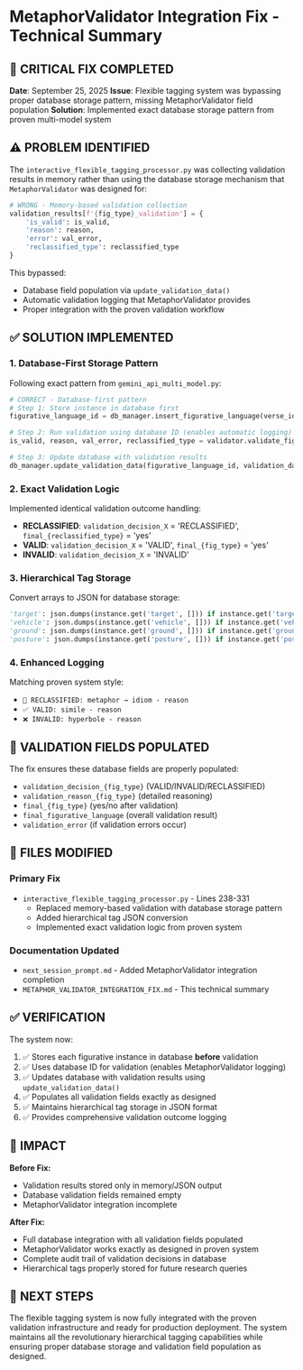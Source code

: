 # MetaphorValidator Integration Fix - Technical Summary

## 🔧 CRITICAL FIX COMPLETED

**Date**: September 25, 2025
**Issue**: Flexible tagging system was bypassing proper database storage pattern, missing MetaphorValidator field population
**Solution**: Implemented exact database storage pattern from proven multi-model system

## ⚠️ **PROBLEM IDENTIFIED**

The `interactive_flexible_tagging_processor.py` was collecting validation results in memory rather than using the database storage mechanism that `MetaphorValidator` was designed for:

```python
# WRONG - Memory-based validation collection
validation_results[f'{fig_type}_validation'] = {
    'is_valid': is_valid,
    'reason': reason,
    'error': val_error,
    'reclassified_type': reclassified_type
}
```

This bypassed:
- Database field population via `update_validation_data()`
- Automatic validation logging that MetaphorValidator provides
- Proper integration with the proven validation workflow

## ✅ **SOLUTION IMPLEMENTED**

### **1. Database-First Storage Pattern**
Following exact pattern from `gemini_api_multi_model.py`:

```python
# CORRECT - Database-first pattern
# Step 1: Store instance in database first
figurative_language_id = db_manager.insert_figurative_language(verse_id, flexible_data)

# Step 2: Run validation using database ID (enables automatic logging)
is_valid, reason, val_error, reclassified_type = validator.validate_figurative_type(...)

# Step 3: Update database with validation results
db_manager.update_validation_data(figurative_language_id, validation_data)
```

### **2. Exact Validation Logic**
Implemented identical validation outcome handling:

- **RECLASSIFIED**: `validation_decision_X` = 'RECLASSIFIED', `final_{reclassified_type}` = 'yes'
- **VALID**: `validation_decision_X` = 'VALID', `final_{fig_type}` = 'yes'
- **INVALID**: `validation_decision_X` = 'INVALID'

### **3. Hierarchical Tag Storage**
Convert arrays to JSON for database storage:

```python
'target': json.dumps(instance.get('target', [])) if instance.get('target') else '',
'vehicle': json.dumps(instance.get('vehicle', [])) if instance.get('vehicle') else '',
'ground': json.dumps(instance.get('ground', [])) if instance.get('ground') else '',
'posture': json.dumps(instance.get('posture', [])) if instance.get('posture') else '',
```

### **4. Enhanced Logging**
Matching proven system style:
- `🔄 RECLASSIFIED: metaphor → idiom - reason`
- `✅ VALID: simile - reason`
- `❌ INVALID: hyperbole - reason`

## 🎯 **VALIDATION FIELDS POPULATED**

The fix ensures these database fields are properly populated:
- `validation_decision_{fig_type}` (VALID/INVALID/RECLASSIFIED)
- `validation_reason_{fig_type}` (detailed reasoning)
- `final_{fig_type}` (yes/no after validation)
- `final_figurative_language` (overall validation result)
- `validation_error` (if validation errors occur)

## 📁 **FILES MODIFIED**

### **Primary Fix**
- `interactive_flexible_tagging_processor.py` - Lines 238-331
  - Replaced memory-based validation with database storage pattern
  - Added hierarchical tag JSON conversion
  - Implemented exact validation logic from proven system

### **Documentation Updated**
- `next_session_prompt.md` - Added MetaphorValidator integration completion
- `METAPHOR_VALIDATOR_INTEGRATION_FIX.md` - This technical summary

## ✅ **VERIFICATION**

The system now:
1. ✅ Stores each figurative instance in database **before** validation
2. ✅ Uses database ID for validation (enables MetaphorValidator logging)
3. ✅ Updates database with validation results using `update_validation_data()`
4. ✅ Populates all validation fields exactly as designed
5. ✅ Maintains hierarchical tag storage in JSON format
6. ✅ Provides comprehensive validation outcome logging

## 🚀 **IMPACT**

**Before Fix:**
- Validation results stored only in memory/JSON output
- Database validation fields remained empty
- MetaphorValidator integration incomplete

**After Fix:**
- Full database integration with all validation fields populated
- MetaphorValidator works exactly as designed in proven system
- Complete audit trail of validation decisions in database
- Hierarchical tags properly stored for future research queries

## 🔄 **NEXT STEPS**

The flexible tagging system is now fully integrated with the proven validation infrastructure and ready for production deployment. The system maintains all the revolutionary hierarchical tagging capabilities while ensuring proper database storage and validation field population as designed.